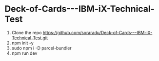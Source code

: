 # Deck-of-Cards---IBM-iX-Technical-Test

1. Clone the repo https://github.com/soraradu/Deck-of-Cards---IBM-iX-Technical-Test.git
2. npm init -y
3. sudo npm  i -D parcel-bundler
4. npm run dev
















